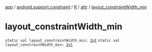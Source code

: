 [app](../../../index.md) / [android.support.constraint](../../index.md) / [R](../index.md) / [attr](index.md) / [layout_constraintWidth_min](./layout_constraint-width_min.md)

# layout_constraintWidth_min

`static val layout_constraintWidth_min: `[`Int`](https://kotlinlang.org/api/latest/jvm/stdlib/kotlin/-int/index.html)
`static val layout_constraintWidth_min: `[`Int`](https://kotlinlang.org/api/latest/jvm/stdlib/kotlin/-int/index.html)